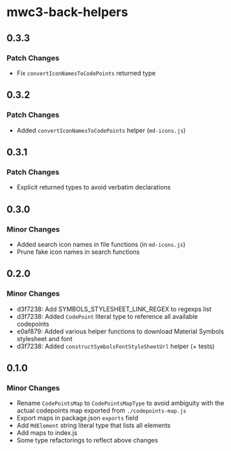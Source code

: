 # mwc3-back-helpers

## 0.3.3

### Patch Changes

- Fix `convertIconNamesToCodePoints` returned type

## 0.3.2

### Patch Changes

- Added `convertIconNamesToCodePoints` helper (`md-icons.js`)

## 0.3.1

### Patch Changes

- Explicit returned types to avoid verbatim declarations

## 0.3.0

### Minor Changes

- Added search icon names in file functions (in `md-icons.js`)
- Prune fake icon names in search functions

## 0.2.0

### Minor Changes

- d3f7238: Add SYMBOLS_STYLESHEET_LINK_REGEX to regexps list
- d3f7238: Added `CodePoint` literal type to reference all available codepoints
- e0af879: Added various helper functions to download Material Symbols stylesheet and font
- d3f7238: Added `constructSymbolsFontStyleSheetUrl` helper (+ tests)

## 0.1.0

### Minor Changes

- Rename `CodePointsMap` to `CodePointsMapType` to avoid ambiguity with the actual codepoints map exported from `./codepoints-map.js`
- Export maps in package.json `exports` field
- Add `MdElement` string literal type that lists all elements
- Add maps to index.js
- Some type refactorings to reflect above changes
